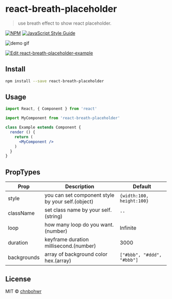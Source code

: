 # react-breath-placeholder

> use breath effect to show react placeholder.

[![NPM](https://img.shields.io/npm/v/react-breath-placeholder.svg)](https://www.npmjs.com/package/react-breath-placeholder) [![JavaScript Style Guide](https://img.shields.io/badge/code_style-standard-brightgreen.svg)](https://standardjs.com)

![demo gif](https://media.giphy.com/media/47D5aj1KNeXTmJ3J2K/giphy.gif)

[![Edit react-breath-placeholder-example](https://codesandbox.io/static/img/play-codesandbox.svg)](https://codesandbox.io/s/xr7mmlo964)

## Install

```bash
npm install --save react-breath-placeholder
```

## Usage

```jsx
import React, { Component } from 'react'

import MyComponent from 'react-breath-placeholder'

class Example extends Component {
  render () {
    return (
      <MyComponent />
    )
  }
}
```

## PropTypes
| Prop        | Description                                       | Default                    |
|-------------|---------------------------------------------------|----------------------------|
| style       | you can set component style by your self.(object) | `{width:100, height:100}`  |
| className   | set class name by your self.(string)              | `''`                       |
| loop        | how many loop do you want.(number)                | Infinite                   |
| duration    | keyframe duration millisecond.(number)            | 3000                       |
| backgrounds | array of background color hex.(array)             | `["#bbb", "#ddd", "#bbb"]` |


## License

MIT © [chnbohwr](https://github.com/chnbohwr)
